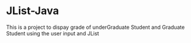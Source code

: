 # JList-Java
This is a project to dispay grade of underGraduate Student and Graduate Student using the user input and JList 

